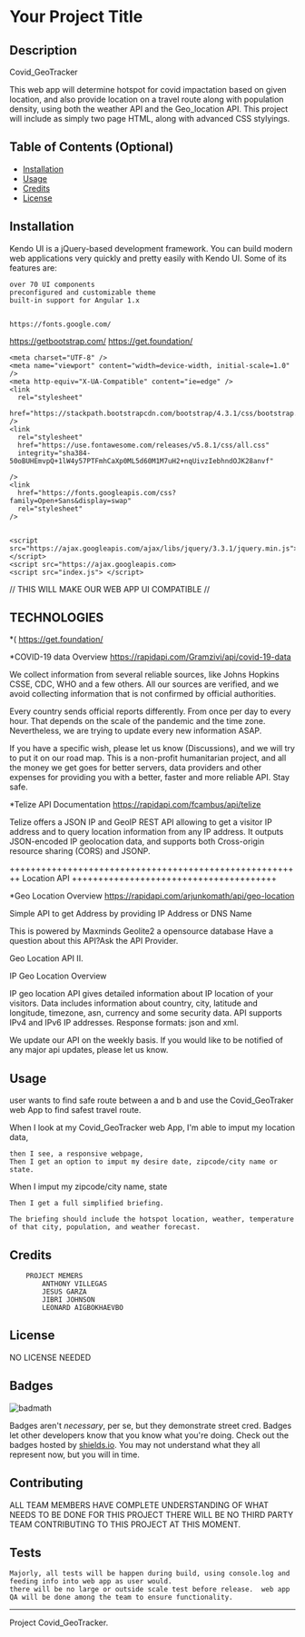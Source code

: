 
 
 
 # Your Project Title

## Description 

Covid_GeoTracker 

This web app will determine hotspot for covid impactation based on given location, and also provide location on a travel route along with population density, using both the weather API and the Geo_location API. This project will include as simply two page HTML, along with advanced CSS stylyings.


## Table of Contents (Optional)

* [Installation](#installation)
* [Usage](#usage)
* [Credits](#credits)
* [License](#license)


## Installation

Kendo UI is a jQuery-based development framework.
You can build modern web applications very quickly and pretty easily with Kendo UI.
Some of its features are:

    over 70 UI components
    preconfigured and customizable theme
    built-in support for Angular 1.x
    
    
    https://fonts.google.com/
https://getbootstrap.com/
https://get.foundation/

    <meta charset="UTF-8" />
    <meta name="viewport" content="width=device-width, initial-scale=1.0" />
    <meta http-equiv="X-UA-Compatible" content="ie=edge" />
    <link
      rel="stylesheet"
      href="https://stackpath.bootstrapcdn.com/bootstrap/4.3.1/css/bootstrap.min.css"
    />
    <link
      rel="stylesheet"
      href="https://use.fontawesome.com/releases/v5.8.1/css/all.css"
      integrity="sha384-50oBUHEmvpQ+1lW4y57PTFmhCaXp0ML5d60M1M7uH2+nqUivzIebhndOJK28anvf"

    />
    <link
      href="https://fonts.googleapis.com/css?family=Open+Sans&display=swap"
      rel="stylesheet"
    />


    <script src="https://ajax.googleapis.com/ajax/libs/jquery/3.3.1/jquery.min.js"></script>
    <script src="https://ajax.googleapis.com>
    <script src="index.js"> </script>
  </head>
    //  THIS WILL MAKE OUR WEB APP UI COMPATIBLE // 


## TECHNOLOGIES

*(   https://get.foundation/  


*COVID-19 data Overview
https://rapidapi.com/Gramzivi/api/covid-19-data




We collect information from several reliable sources, like Johns Hopkins CSSE, CDC, WHO and a few others. All our sources are verified, and we avoid collecting information that is not confirmed by official authorities.

Every country sends official reports differently. From once per day to every hour. That depends on the scale of the pandemic and the time zone. Nevertheless, we are trying to update every new information ASAP.

If you have a specific wish, please let us know (Discussions), and we will try to put it on our road map. This is a non-profit humanitarian project, and all the money we get goes for better servers, data providers and other expenses for providing you with a better, faster and more reliable API. Stay safe.


*Telize API Documentation
https://rapidapi.com/fcambus/api/telize

Telize offers a JSON IP and GeoIP REST API allowing to get a visitor IP address and to query location information from any IP address. It outputs JSON-encoded IP geolocation data, and supports both Cross-origin resource sharing (CORS) and JSONP.

++++++++++++++++++++++++++++++++++++++++++++++++++++++++   Location API  +++++++++++++++++++++++++++++++++++++++

*Geo Location Overview
https://rapidapi.com/arjunkomath/api/geo-location

Simple API to get Address by providing IP Address or DNS Name

This is powered by Maxminds Geolite2 a opensource database
Have a question about this API?Ask the API Provider.


Geo Location API II. 

IP Geo Location Overview

IP geo location API gives detailed information about IP location of your visitors. Data includes information about country, city, latitude and longitude, timezone, asn, currency and some security data.
API supports IPv4 and IPv6 IP addresses.
Response formats: json and xml.

We update our API on the weekly basis. If you would like to be notified of any major api updates, please let us know.


## Usage 

user wants to find safe route between a and b and use the Covid_GeoTraker web App to find safest travel route.

When I look at my Covid_GeoTracker web App, I'm able to imput my location data,

    then I see, a responsive webpage,
    Then I get an option to imput my desire date, zipcode/city name or state.

When I imput my zipcode/city name, state

    Then I get a full simplified briefing.

    The briefing should include the hotspot location, weather, temperature of that city, population, and weather forecast.


## Credits

        PROJECT MEMERS
            ANTHONY VILLEGAS
            JESUS GARZA
            JIBRI JOHNSON
            LEONARD AIGBOKHAEVBO


## License

NO LICENSE NEEDED 

## Badges

![badmath](https://img.shields.io/github/languages/top/nielsenjared/badmath)

Badges aren't _necessary_, per se, but they demonstrate street cred. Badges let other developers know that you know what you're doing. Check out the badges hosted by [shields.io](https://shields.io/). You may not understand what they all represent now, but you will in time.


## Contributing

ALL TEAM MEMBERS HAVE COMPLETE UNDERSTANDING OF WHAT NEEDS TO BE DONE FOR THIS PROJECT 
THERE WILL BE NO THIRD PARTY TEAM CONTRIBUTING TO THIS PROJECT AT THIS MOMENT. 



## Tests

    Majorly, all tests will be happen during build, using console.log and feeding info into web app as user would.
    there will be no large or outside scale test before release.  web app QA will be done among the team to ensure functionality. 
    


---
Project Covid_GeoTracker. 


 









